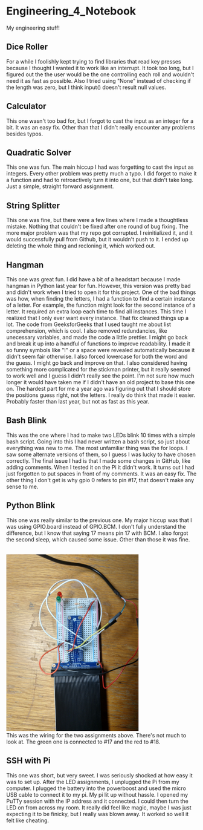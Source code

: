# Engineering_4_Notebook
My engineering stuff!


## Dice Roller
For a while I foolishly kept trying to find libraries that read key presses because I thought I wanted it to work like an interrupt. It took too long, but I figured out the the user would be the one controlling each roll and wouldn't need it as fast as possible. Also I tried using "None" instead of checking if the length was zero, but I think input() doesn't result null values.


## Calculator
This one wasn't too bad for, but I forgot to cast the input as an integer for a bit. It was an easy fix. Other than that I didn't really encounter any problems besides typos. 

## Quadratic Solver
This one was fun. The main hiccup I had was forgetting to cast the input as integers. Every other problem was pretty much a typo. I did forget to make it a function and had to retroactively turn it into one, but that didn't take long. Just a simple, straight forward assignment.
## String Splitter
This one was fine, but there were a few lines where I made a thoughtless mistake. Nothing that couldn't be fixed after one round of bug fixing. The more major problem was that my repo got corrupted. I reinitialized it, and it would successfully pull from Github, but it wouldn't push to it. I ended up deleting the whole thing and recloning it, which worked out.
## Hangman
This one was great fun. I did have a bit of a headstart because I made hangman in Python last year for fun. However, this version was pretty bad and didn't work when I tried to open it for this project. One of the bad things was how, when finding the letters, I had a function to find a certain instance of a letter. For example, the function might look for the second instance of a letter. It required an extra loop each time to find all instances. This time I realized that I only ever want every instance. That fix cleaned things up a lot. The code from GeeksforGeeks that I used taught me about list comprehension, which is cool. I also removed redundancies, like unecessary variables, and made the code a little prettier. I might go back and break it up into a handful of functions to improve readability. I made it so funny symbols like "!" or a space were revealed automatically because it didn't seem fair otherwise. I also forced lowercase for both the word and the guess. I might go back and improve on that. I also considered having something more complicated for the stickman printer, but it really seemed to work well and I guess I didn't really see the point. I'm not sure how much longer it would have taken me if I didn't have an old project to base this one on. The hardest part for me a year ago was figuring out that I should store the positions guess right, not the letters. I really do think that made it easier. Probably faster than last year, but not as fast as this year.

## Bash Blink
This was the one where I had to make two LEDs blink 10 times with a simple bash script. Going into this I had never written a bash script, so just about everything was new to me. The most unfamiliar thing was the for loops. I saw some alternate versions of them, so I guess I was lucky to have chosen correctly. The final issue I had is that I made some changes in GitHub, like adding comments. When I tested it on the Pi it didn't work. It turns out I had just forgotten to put spaces in front of my comments. It was an easy fix. The other thing I don't get is why gpio 0 refers to pin #17, that doesn't make any sense to me.

## Python Blink
This one was really similar to the previous one. My major hiccup was that I was using GPIO.board instead of GPIO.BCM. I don't fully understand the difference, but I know that saying 17 means pin 17 with BCM. I also forgot the second sleep, which caused some issue. Other than those it was fine.

<br><img src="/media/blinkWiring.jpg" width="350"></br>
This was the wiring for the two assignments above. There's not much to look at. The green one is connected to #17 and the red to #18.

## SSH with Pi
This one was short, but very sweet. I was seriously shocked at how easy it was to set up. After the LED assignments, I unplugged the Pi from my computer. I plugged the battery into the powerboost and used the micro USB cable to connect it to my pi. My pi lit up without hassle. I opened my PuTTy session with the IP address and it connected. I could then turn the LED on from across my room. It really did feel like magic, maybe I was just expecting it to be finicky, but I really was blown away. It worked so well it felt like cheating.
